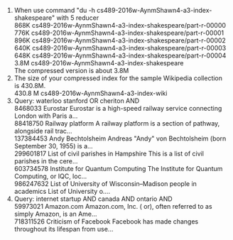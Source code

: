 <ol>
<li>When use command "du -h cs489-2016w-AynmShawn4-a3-index-shakespeare" with 5 reducer
<br>868K	cs489-2016w-AynmShawn4-a3-index-shakespeare/part-r-00000
<br>776K	cs489-2016w-AynmShawn4-a3-index-shakespeare/part-r-00001
<br>896K	cs489-2016w-AynmShawn4-a3-index-shakespeare/part-r-00002
<br>640K	cs489-2016w-AynmShawn4-a3-index-shakespeare/part-r-00003
<br>648K	cs489-2016w-AynmShawn4-a3-index-shakespeare/part-r-00004
<br>3.8M	cs489-2016w-AynmShawn4-a3-index-shakespeare
<br>The compressed version is about 3.8M
    

</li>

<li>The size of your compressed index for the sample Wikipedia collection is 430.8M.
<br>430.8 M  cs489-2016w-AynmShawn4-a3-index-wiki
<li>Query: waterloo stanford OR cheriton AND
<br>8468033	Eurostar	Eurostar is a high-speed railway service connecting London with Paris a...
<br>88418750	Railway platform	A railway platform is a section of pathway, alongside rail trac...
<br>137384453	Andy Bechtolsheim	Andreas "Andy" von Bechtolsheim (born September 30, 1955) is a...
<br>299601817	List of civil parishes in Hampshire	This is a list of civil parishes in the cere...
<br>603734578	Institute for Quantum Computing	The Institute for Quantum Computing, or IQC, loc...
<br>986247632	List of University of Wisconsin–Madison people in academics	List of University o....</li>


<li>
Query: internet startup AND canada AND ontario AND
<br>59973021	Amazon.com	Amazon.com, Inc. ( or), often referred to as simply Amazon, is an Ame...
<br>718311526	Criticism of Facebook	Facebook has made changes throughout its lifespan from use...</li>

</ol>
